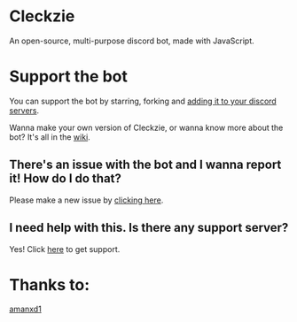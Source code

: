 # Cleckzie
An open-source, multi-purpose discord bot, made with JavaScript.

# Support the bot
You can support the bot by starring, forking and  [adding it to your discord servers](https://dsc.gg/cleckzie).

Wanna make your own version of Cleckzie, or wanna know more about the bot? It's all in the [wiki](https://github.com/spreehertz/cleckzie/wiki).

## There's an issue with the bot and I wanna report it! How do I do that?

Please make a new issue by [clicking here](https://github.com/SpreeHertz/Cleckzie/issues).

## I need help with this. Is there any support server?
Yes! Click [here](https://discord.gg/KCzWPGJWtk) to get support.

# Thanks to:
[amanxd1](https://github.com/amanxd1)
